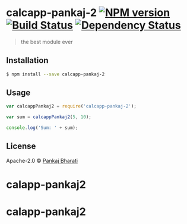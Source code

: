 # calcapp-pankaj-2 [![NPM version][npm-image]][npm-url] [![Build Status][travis-image]][travis-url] [![Dependency Status][daviddm-image]][daviddm-url]
> the best  module ever

## Installation

```sh
$ npm install --save calcapp-pankaj-2
```

## Usage

```js
var calcappPankaj2 = require('calcapp-pankaj-2');

var sum = calcappPankaj2(5, 10);

console.log('Sum: ' + sum);
```
## License

Apache-2.0 © [Pankaj Bharati]()


[npm-image]: https://badge.fury.io/js/calcapp-pankaj-2.svg
[npm-url]: https://npmjs.org/package/calcapp-pankaj-2
[travis-image]: https://travis-ci.org//calcapp-pankaj-2.svg?branch=master
[travis-url]: https://travis-ci.org//calcapp-pankaj-2
[daviddm-image]: https://david-dm.org//calcapp-pankaj-2.svg?theme=shields.io
[daviddm-url]: https://david-dm.org//calcapp-pankaj-2
# calapp-pankaj2
# calapp-pankaj2
